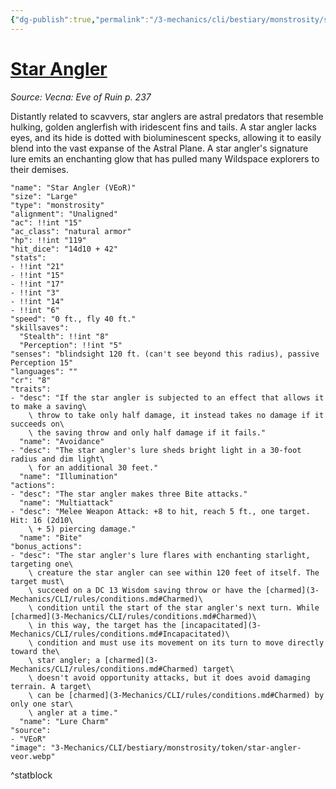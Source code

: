 ```yaml
---
{"dg-publish":true,"permalink":"/3-mechanics/cli/bestiary/monstrosity/star-angler-veor/","tags":["ttrpg-cli/compendium/src/5e/veor","ttrpg-cli/monster/cr/8","ttrpg-cli/monster/size/large","ttrpg-cli/monster/type/monstrosity"],"noteIcon":""}
---
```


# [Star Angler](3-Mechanics\CLI\bestiary\monstrosity/star-angler-veor.md)
*Source: Vecna: Eve of Ruin p. 237*  

Distantly related to scavvers, star anglers are astral predators that resemble hulking, golden anglerfish with iridescent fins and tails. A star angler lacks eyes, and its hide is dotted with bioluminescent specks, allowing it to easily blend into the vast expanse of the Astral Plane. A star angler's signature lure emits an enchanting glow that has pulled many Wildspace explorers to their demises.

```statblock
"name": "Star Angler (VEoR)"
"size": "Large"
"type": "monstrosity"
"alignment": "Unaligned"
"ac": !!int "15"
"ac_class": "natural armor"
"hp": !!int "119"
"hit_dice": "14d10 + 42"
"stats":
- !!int "21"
- !!int "15"
- !!int "17"
- !!int "3"
- !!int "14"
- !!int "6"
"speed": "0 ft., fly 40 ft."
"skillsaves":
  "Stealth": !!int "8"
  "Perception": !!int "5"
"senses": "blindsight 120 ft. (can't see beyond this radius), passive Perception 15"
"languages": ""
"cr": "8"
"traits":
- "desc": "If the star angler is subjected to an effect that allows it to make a saving\
    \ throw to take only half damage, it instead takes no damage if it succeeds on\
    \ the saving throw and only half damage if it fails."
  "name": "Avoidance"
- "desc": "The star angler's lure sheds bright light in a 30-foot radius and dim light\
    \ for an additional 30 feet."
  "name": "Illumination"
"actions":
- "desc": "The star angler makes three Bite attacks."
  "name": "Multiattack"
- "desc": "Melee Weapon Attack: +8 to hit, reach 5 ft., one target. Hit: 16 (2d10\
    \ + 5) piercing damage."
  "name": "Bite"
"bonus_actions":
- "desc": "The star angler's lure flares with enchanting starlight, targeting one\
    \ creature the star angler can see within 120 feet of itself. The target must\
    \ succeed on a DC 13 Wisdom saving throw or have the [charmed](3-Mechanics/CLI/rules/conditions.md#Charmed)\
    \ condition until the start of the star angler's next turn. While [charmed](3-Mechanics/CLI/rules/conditions.md#Charmed)\
    \ in this way, the target has the [incapacitated](3-Mechanics/CLI/rules/conditions.md#Incapacitated)\
    \ condition and must use its movement on its turn to move directly toward the\
    \ star angler; a [charmed](3-Mechanics/CLI/rules/conditions.md#Charmed) target\
    \ doesn't avoid opportunity attacks, but it does avoid damaging terrain. A target\
    \ can be [charmed](3-Mechanics/CLI/rules/conditions.md#Charmed) by only one star\
    \ angler at a time."
  "name": "Lure Charm"
"source":
- "VEoR"
"image": "3-Mechanics/CLI/bestiary/monstrosity/token/star-angler-veor.webp"
```
^statblock